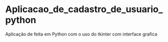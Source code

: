 # Aplicacao_de_cadastro_de_usuario_python
Aplicação de feita em Python com o uso do tkinter com interface grafica
